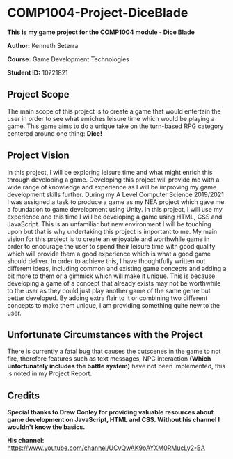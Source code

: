 # COMP1004-Project-DiceBlade
**This is my game project for the COMP1004 module - Dice Blade**

**Author:** Kenneth Seterra

**Course:** Game Development Technologies

**Student ID:** 10721821

## Project Scope
The main scope of this project is to create a game that would entertain the user in order to see what enriches leisure time which would be playing a game. This game aims to do a unique take on the turn-based RPG category centered around one thing: **Dice!**

## Project Vision
In this project, I will be exploring leisure time and what might enrich
this through developing a game. Developing this project will provide me
with a wide range of knowledge and experience as I will be improving my
game development skills further. During my A Level Computer Science
2019/2021 I was assigned a task to produce a game as my NEA project
which gave me a foundation to game development using Unity. In this
project, I will use my experience and this time I will be developing a
game using HTML, CSS and JavaScript. This is an unfamiliar but new
environment I will be touching upon but that is why undertaking this
project is important to me.
My main vision for this project is to create an enjoyable and
worthwhile game in order to encourage the user to spend their leisure
time with good quality which will provide them a good experience which
is what a good game should deliver. In order to achieve this, I have
thoughtfully written out different ideas, including common and existing
game concepts and adding a bit more to them or a gimmick which will
make it unique. This is because developing a game of a concept that
already exists may not be worthwhile to the user as they could just
play another game of the same genre but better developed. By adding
extra flair to it or combining two different concepts to make them
unique, I am providing something quite new to the user.

## Unfortunate Circumstances with the Project
There is currently a fatal bug that causes the cutscenes in the game to not fire, therefore features such as text messages, NPC interaction **(Which unfortunately includes the battle system)** have not been implemented, this is noted in my Project Report.

## Credits

**Special thanks to Drew Conley for providing valuable resources about game development on JavaScript, HTML and CSS. Without his channel I wouldn't know the basics.**

**His channel:** https://www.youtube.com/channel/UCvQwAK9oAYXM0RMucLy2-BA
